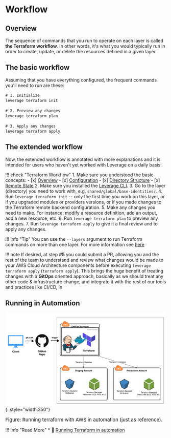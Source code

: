 # Workflow

## Overview
The sequence of commands that you run to operate on each layer is called **the Terraform workflow**. In other words, it's what you would typically run in order to create, update, or delete the resources defined in a given layer.

## The basic workflow
Assuming that you have everything configured, the frequent commands you'll need to run are these:
```
# 1. Initialize
leverage terraform init

# 2. Preview any changes
leverage terraform plan

# 3. Apply any changes
leverage terraform apply
```

## The extended workflow
Now, the extended workflow is annotated with more explanations and it is intended for users who haven't yet worked with Leverage on a daily basis:

!!! check "Terraform Workflow"
    1. Make sure you understood the basic concepts:
        - [x] [Overview](overview.md)
        - [x] [Configuration](configuration.md)
        - [x] [Directory Structure](dir-structure.md)
        - [x] [Remote State](tf-state.md)
    2. Make sure you installed the [Leverage CLI](../leverage-cli/overview.md).
    3. Go to the layer (directory) you need to work with, e.g. `shared/global/base-identities/`.
    4. Run `leverage terraform init` -- only the first time you work on this layer, or if you upgraded modules or providers versions, or if you made changes to the Terraform remote backend configuration.
    5. Make any changes you need to make. For instance: modify a resource definition, add an output, add a new resource, etc.
    6. Run `leverage terraform plan` to preview any changes.
    7. Run `leverage terraform apply` to give it a final review and to apply any changes.

!!! info "Tip"
    You can use the `--layers` argument to run Terraform commands on more than one layer. For more information see [here](../leverage-cli/reference/terraform/layers.md)

!!! note 
    If desired, at step **#5** you could submit a PR, allowing you and the rest of the team to 
    understand and review what changes would be made to your AWS Cloud Architecture components before executing 
    `leverage terraform apply` (`terraform apply`). This brings the huge benefit of treating changes with a **GitOps** oriented 
    approach, basically as we should treat any other code & infrastructure change, and integrate it with the 
    rest of our tools and practices like CI/CD, in

## Running in Automation
![leverage-aws-terraform](/assets/images/diagrams/aws-terraform-automation.png "Terraform"){: style="width:350"}
<figcaption style="font-size:15px">Figure: Running terraform with AWS in automation (just as reference).</figcaption>

!!! info "Read More"
    * :ledger: [Running Terraform in automation](https://learn.hashicorp.com/terraform/development/running-terraform-in-automation)
